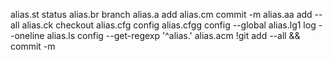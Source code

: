 alias.st status
alias.br branch
alias.a add
alias.cm commit -m
alias.aa add --all
alias.ck checkout
alias.cfg config
alias.cfgg config --global
alias.lg1 log --oneline
alias.ls config --get-regexp '^alias\.'
alias.acm !git add --all && commit -m